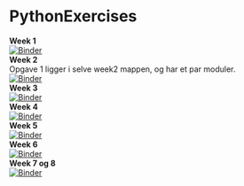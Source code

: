 # PythonExercises

<b>Week 1  <br> </b>
[![Binder](https://mybinder.org/badge_logo.svg)](https://mybinder.org/v2/gh/Malthorn1/PythonExercises/master?filepath=Week1%2FWeek_1_Exercises.ipynb)
<br> 
<b>Week 2  <br> </b>
Opgave 1 ligger i selve week2 mappen, og har et par moduler. <br> 
[![Binder](https://mybinder.org/badge_logo.svg)](https://mybinder.org/v2/gh/Malthorn1/PythonExercises/master?filepath=%2FWeek2%2FExercises.ipynb)
<br>
<b>Week 3  <br> </b> 
[![Binder](https://mybinder.org/badge_logo.svg)](https://mybinder.org/v2/gh/Malthorn1/PythonExercises/master?filepath=Week3%2FWeek3Student.ipynb)
<br>
<b>Week 4  <br> </b>
[![Binder](https://mybinder.org/badge_logo.svg)](https://mybinder.org/v2/gh/Malthorn1/PythonExercises/master?filepath=%2FWeek4%2FWeek4Exercises.ipynb)
<br>
<b>Week 5  <br> </b>
[![Binder](https://mybinder.org/badge_logo.svg)](https://mybinder.org/v2/gh/Malthorn1/PythonExercises/master?filepath=Week5%2FWeek5Exercises.ipynb)
<br>
<b>Week 6  <br> </b>
[![Binder](https://mybinder.org/badge_logo.svg)](https://mybinder.org/v2/gh/Malthorn1/PythonExercises/master?filepath=Week6%2FExercises.ipynb)
<br>
<b>Week 7 og 8   <br> </b>
[![Binder](https://mybinder.org/badge_logo.svg)](https://mybinder.org/v2/gh/Malthorn1/PythonExercises/master?filepath=Week7-8%2Fweek7_8_scraping.ipynb)

